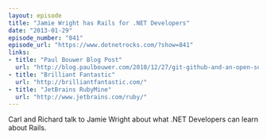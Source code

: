 ```yaml
---
layout: episode
title: "Jamie Wright has Rails for .NET Developers"
date: "2013-01-29"
episode_number: "841"
episode_url: "https://www.dotnetrocks.com/?show=841"
links:
- title: "Paul Bouwer Blog Post"
  url: "http://blog.paulbouwer.com/2010/12/27/git-github-and-an-open-source-net-project-introduction/"
- title: "Brilliant Fantastic"
  url: "http://brilliantfantastic.com/"
- title: "JetBrains RubyMine"
  url: "http://www.jetbrains.com/ruby/"
---
```


Carl and Richard talk to Jamie Wright about what .NET Developers can learn about Rails.
